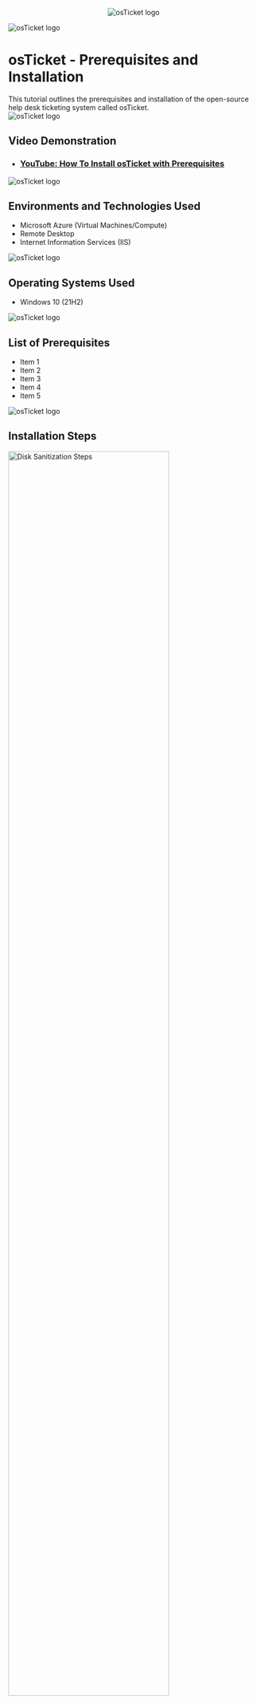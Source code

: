 <p align="center">
<img src="https://i.imgur.com/Clzj7Xs.png" alt="osTicket logo"/>
</p>
<img src="https://i.imgur.com/qjnYDrv.png" alt="osTicket logo"/>
<h1>osTicket - Prerequisites and Installation</h1>
This tutorial outlines the prerequisites and installation of the open-source help desk ticketing system called osTicket.<br />

<img src="https://i.imgur.com/qjnYDrv.png" alt="osTicket logo"/>


<h2>Video Demonstration</h2>


- ### [YouTube: How To Install osTicket with Prerequisites](https://www.youtube.com)
<img src="https://i.imgur.com/qjnYDrv.png" alt="osTicket logo"/>
<h2>Environments and Technologies Used</h2>

- Microsoft Azure (Virtual Machines/Compute)
- Remote Desktop
- Internet Information Services (IIS)

 <img src="https://i.imgur.com/qjnYDrv.png" alt="osTicket logo"/>

<h2>Operating Systems Used </h2>

- Windows 10</b> (21H2)

<img src="https://i.imgur.com/qjnYDrv.png" alt="osTicket logo"/>
<h2>List of Prerequisites</h2>

- Item 1
- Item 2
- Item 3
- Item 4
- Item 5
<img src="https://i.imgur.com/qjnYDrv.png" alt="osTicket logo"/>
<h2>Installation Steps</h2>

<p>
<img src="https://i.imgur.com/DJmEXEB.png" height="80%" width="80%" alt="Disk Sanitization Steps"/>
</p>
<p>
Lorem ipsum dolor sit amet, consectetur adipiscing elit, sed do eiusmod tempor incididunt ut labore et dolore magna aliqua. Ut enim ad minim veniam, quis nostrud exercitation ullamco laboris nisi ut aliquip ex ea commodo consequat. Duis aute irure dolor in reprehenderit in voluptate velit esse cillum dolore eu fugiat nulla pariatur.
</p>
<br />

<p>
<img src="https://i.imgur.com/DJmEXEB.png" height="80%" width="80%" alt="Disk Sanitization Steps"/>
</p>
<p>
Lorem ipsum dolor sit amet, consectetur adipiscing elit, sed do eiusmod tempor incididunt ut labore et dolore magna aliqua. Ut enim ad minim veniam, quis nostrud exercitation ullamco laboris nisi ut aliquip ex ea commodo consequat. Duis aute irure dolor in reprehenderit in voluptate velit esse cillum dolore eu fugiat nulla pariatur.
</p>
<br />

<p>
<img src="https://i.imgur.com/DJmEXEB.png" height="80%" width="80%" alt="Disk Sanitization Steps"/>
</p>
<p>
Lorem ipsum dolor sit amet, consectetur adipiscing elit, sed do eiusmod tempor incididunt ut labore et dolore magna aliqua. Ut enim ad minim veniam, quis nostrud exercitation ullamco laboris nisi ut aliquip ex ea commodo consequat. Duis aute irure dolor in reprehenderit in voluptate velit esse cillum dolore eu fugiat nulla pariatur.
</p>
<br />
